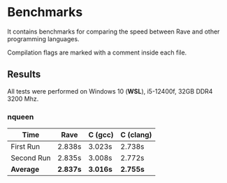 # Benchmarks

It contains benchmarks for comparing the speed between Rave and other programming languages.

Compilation flags are marked with a comment inside each file.

## Results

All tests were performed on Windows 10 (**WSL**), i5-12400f, 32GB DDR4 3200 Mhz.

### nqueen

| Time | Rave | C (gcc) | C (clang) |
| ---- | ---- | ------- | --------- |
| First Run | 2.838s | 3.023s | 2.738s |
| Second Run | 2.835s | 3.008s | 2.772s |
| **Average** | **2.837s** | **3.016s** | **2.755s** |
